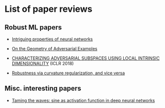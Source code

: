 # List of paper reviews

## Robust ML papers

- [Intriguing properties of neural networks](https://github.com/rraju1/papers/blob/master/deep_learning/Intriguing_props.md)

- [On the Geometry of Adversarial Examples](https://github.com/rraju1/papers/blob/master/deep_learning/On_Geometry_adverserial_examples.md)

- [CHARACTERIZING ADVERSARIAL SUBSPACES USING LOCAL INTRINSIC DIMENSIONALITY](https://github.com/rraju1/papers/blob/master/deep_learning/LDI_adv.md) (ICLR 2018)

- [Robustness via curvature regularization, and vice versa](https://github.com/rraju1/papers/blob/master/deep_learning/robustness_via_curvature_regularization.md)

## Misc. interesting papers

- [Taming the waves: sine as activation function in deep neural networks](https://github.com/rraju1/papers/blob/master/deep_learning/taming_waves.md)

